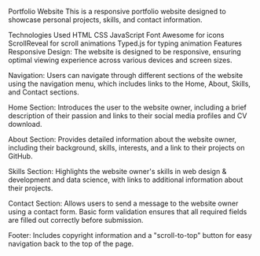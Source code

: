 Portfolio Website
This is a responsive portfolio website designed to showcase personal projects, skills, and contact information.

Technologies Used
HTML
CSS
JavaScript
Font Awesome for icons
ScrollReveal for scroll animations
Typed.js for typing animation
Features
Responsive Design: The website is designed to be responsive, ensuring optimal viewing experience across various devices and screen sizes.

Navigation: Users can navigate through different sections of the website using the navigation menu, which includes links to the Home, About, Skills, and Contact sections.

Home Section: Introduces the user to the website owner, including a brief description of their passion and links to their social media profiles and CV download.

About Section: Provides detailed information about the website owner, including their background, skills, interests, and a link to their projects on GitHub.

Skills Section: Highlights the website owner's skills in web design & development and data science, with links to additional information about their projects.

Contact Section: Allows users to send a message to the website owner using a contact form. Basic form validation ensures that all required fields are filled out correctly before submission.

Footer: Includes copyright information and a "scroll-to-top" button for easy navigation back to the top of the page.